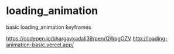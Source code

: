 # loading_animation
basic loading_animation keyframes 


https://codepen.io/bhargavkadali39/pen/QWqgOZV
http://loading-animation-basic.vercel.app/
